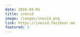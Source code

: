 ```yaml
---
date: 2016-04-01
title: inesid
image: /images/inesid.png
link: https://inesid.fazibear.me
featured: 3
---
```

